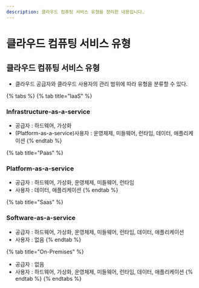 ```yaml
---
description: 클라우드 컴퓨팅 서비스 유형을 정리한 내용입니다.
---
```


# 클라우드 컴퓨팅 서비스 유형

## 클라우드 컴퓨팅 서비스 유형

* 클라우드 공급자와 클라우드 사용자의 관리 범위에 따라 유형을 분류할 수 있다.

{% tabs %}
{% tab title="IaaS" %}
### Infrastructure-as-a-service

* 공급자 : 하드웨어, 가상화
* (Platform-as-a-service)사용자 : 운영체제, 미들웨어, 런타임, 데이터, 애플리케이션
{% endtab %}

{% tab title="Paas" %}
### Platform-as-a-service

* 공급자 : 하드웨어, 가상화, 운영체제, 미들웨어, 런타임
* 사용자 : 데이터, 애플리케이션
{% endtab %}

{% tab title="Saas" %}
### Software-as-a-service

* 공급자 : 하드웨어, 가상화, 운영체제, 미들웨어, 런타임, 데이터, 애플리케이션
* 사용자 : 없음
{% endtab %}

{% tab title="On-Premises" %}
* 공급자 : 없음
* 사용자 : 하드웨어, 가상화, 운영체제, 미들웨어, 런타임, 데이터, 애플리케이션
{% endtab %}
{% endtabs %}
